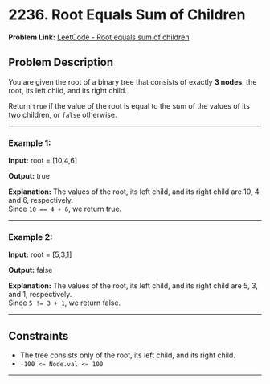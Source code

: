 # 2236. Root Equals Sum of Children

**Problem Link:** [LeetCode - Root equals sum of children](https://leetcode.com/problems/root-equals-sum-of-children/)

## Problem Description
You are given the root of a binary tree that consists of exactly **3 nodes**: the root, its left child, and its right child.

Return `true` if the value of the root is equal to the sum of the values of its two children, or `false` otherwise.

---

### Example 1:
**Input:**
root = [10,4,6]

**Output:**
true

**Explanation:**
The values of the root, its left child, and its right child are 10, 4, and 6, respectively.  
Since `10 == 4 + 6`, we return true.

---

### Example 2:
**Input:**
root = [5,3,1]

**Output:**
false

**Explanation:**
The values of the root, its left child, and its right child are 5, 3, and 1, respectively.  
Since `5 != 3 + 1`, we return false.

---

## Constraints
- The tree consists only of the root, its left child, and its right child.
- `-100 <= Node.val <= 100`

---